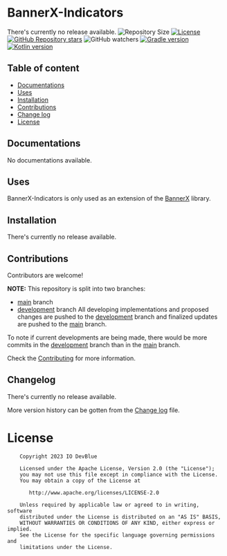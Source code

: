 BannerX-Indicators
==================

There's currently no release available.
<img alt="Repository Size" src="https://img.shields.io/github/repo-size/IODevBlue/BannerX-Indicators?color=2CCCE4&style=for-the-badge&labelColor=0109B6"> [<img alt="License" src="https://img.shields.io/github/license/IODevBlue/BannerX-Indicators?color=2CCCE4&style=for-the-badge&labelColor=0109B6">](http://www.apache.org/licenses/LICENSE-2.0) [<img alt="GitHub Repository stars" src="https://img.shields.io/github/stars/IODevBlue/BannerX-Indicators?color=2CCCE4&style=for-the-badge&labelColor=0109B6">](https://github.com/IODevBlue/BannerX-Indicators/stargazers)
<img alt="GitHub watchers" src="https://img.shields.io/github/watchers/IODevBlue/BannerX-Indicators?label=Repository Watchers&color=2CCCE4&style=for-the-badge&labelColor=0109B6"> [<img alt="Gradle version" src="https://img.shields.io/static/v1?label=Gradle version&message=7.5.1&color=2CCCE4&style=for-the-badge&labelColor=0109B6">](https://docs.gradle.org/7.5.1/release-notes) [<img alt="Kotlin version" src="https://img.shields.io/static/v1?label=Kotlin version&message=1.7.10&color=2CCCE4&style=for-the-badge&labelColor=0109B6">](https://KOTLINlang.org/docs/whatsnew1720)

Table of content
----------------
- [Documentations](https://github.com/IODevBlue/BannerX-Indicators/tree/main#documentations)
- [Uses](https://github.com/IODevBlue/BannerX-Indicators/tree/main#uses)
- [Installation](https://github.com/IODevBlue/BannerX-Indicators/tree/main#installation)
- [Contributions](https://github.com/IODevBlue/BannerX-Indicators/tree/main#contributions)
- [Change log](https://github.com/IODevBlue/BannerX-Indicators/tree/main#change-log)
- [License](https://github.com/IODevBlue/BannerX-Indicators/tree/main#license)


Documentations
--------------
No documentations available.

Uses
----
BannerX-Indicators is only used as an extension of the [BannerX](https://github.com/IODevBlue/BannerX) library.

Installation
------------
There's currently no release available.

Contributions
-------------
Contributors are welcome!

**NOTE:** This repository is split into two branches:
- [main](https://github.com/IODevBlue/BannerX-Indicators/tree/main) branch
- [development](https://github.com/IODevBlue/BannerX-Indicators/tree/development) branch
All developing implementations and proposed changes are pushed to the [development](https://github.com/IODevBlue/BannerX-Indicators/tree/development) branch and finalized updates are pushed to the [main](https://github.com/IODevBlue/BannerX-Indicators/tree/main) branch.

To note if current developments are being made, there would be more commits in the [development](https://github.com/IODevBlue/BannerX-Indicators/tree/development) branch than in the [main](https://github.com/IODevBlue/BannerX-Indicators/tree/main) branch.

Check the [Contributing](https://github.com/IODevBlue/BannerX-Indicators/blob/development/CONTRIBUTING.md) for more information.


Changelog
---------
There's currently no release available.

More version history can be gotten from the [Change log](https://github.com/IODevBlue/BannerX-Indicators/blob/main/CHANGELOG.md) file.

License
=======
```
    Copyright 2023 IO DevBlue

    Licensed under the Apache License, Version 2.0 (the "License");
    you may not use this file except in compliance with the License.
    You may obtain a copy of the License at

       http://www.apache.org/licenses/LICENSE-2.0

    Unless required by applicable law or agreed to in writing, software
    distributed under the License is distributed on an "AS IS" BASIS,
    WITHOUT WARRANTIES OR CONDITIONS OF ANY KIND, either express or implied.
    See the License for the specific language governing permissions and
    limitations under the License.
```
